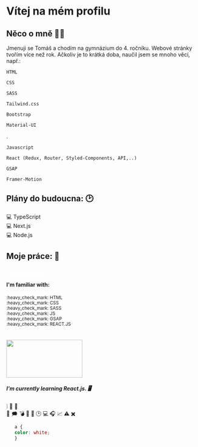 
 
# Vítej na mém profilu

## Něco o mně :man_technologist:


Jmenuji se Tomáš a chodím na gymnázium do 4. ročníku. Webové stránky tvořím více než rok. Ačkoliv je to krátká doba, naučil jsem se mnoho věcí, např.:
 	

	HTML
	
	CSS
	
	SASS
	
	Tailwind.css
	
	Bootstrap
	
	Material-UI
	
.
		
	Javascript 
	
	React (Redux, Router, Styled-Components, API,..)
	
	GSAP
	
	Framer-Motion
	
	

## Plány do budoucna: :clock2:
:computer: TypeScript <br>
💻 Next.js <br>
💻 Node.js <br>

## Moje práce: 📜

<a href="facebook.com" style="color:white;">cukrárna diana </a>




#### I'm familiar with: 
<sub> 
:heavy_check_mark: HTML <br>
:heavy_check_mark: CSS <br>
:heavy_check_mark: SASS <br>
:heavy_check_mark: JS <br>
:heavy_check_mark: GSAP <br> 
:heavy_check_mark: REACT.JS <br>
</sub>
<br>
<br>

<a href="https://www.facebook.com/">
<img src="https://media.istockphoto.com/photos/coins-of-various-cryptocurrencies-picture-id1034363382?k=6&m=1034363382&s=612x612&w=0&h=2B_EnrJhsZSOrinzyzmuMmhyMnzRgi2m1mryYwXkYGQ=" height="100" width="200" />
</a>

##### I’m currently learning React.js. :desktop_computer:

:grey_exclamation:
:office:
:white_heart:	
:black_heart:
:right_anger_bubble:
:bomb:
:busts_in_silhouette:
			:scroll:
			:clock2:
			:computer:
		:headphones:
:chart_with_upwards_trend:
	:warning:
	:heavy_multiplication_x:

```css
   a {
   color: white;
   }
```
